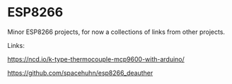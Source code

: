 # ESP8266
Minor ESP8266 projects, for now a collections of links from other projects.

Links:

https://ncd.io/k-type-thermocouple-mcp9600-with-arduino/

https://github.com/spacehuhn/esp8266_deauther

